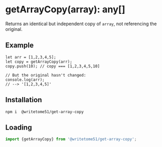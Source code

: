 # getArrayCopy(array): any[]

Returns an identical but independent copy of `array`, not referencing the original.

## Example
```
let arr = [1,2,3,4,5];  
let copy = getArrayCopy(arr);  
copy.push(10); // copy === [1,2,3,4,5,10]

// But the original hasn't changed:
console.log(arr);
// --> '[1,2,3,4,5]'
```

## Installation
`npm i  @writetome51/get-array-copy`


## Loading
```js
import {getArrayCopy} from '@writetome51/get-array-copy';
```

